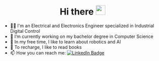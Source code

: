 
<!--
<div align="center">
<img src="https://media.giphy.com/media/lP8xu5t2DLGG045H8F/giphy.gif" width="100"/>
</div>
-->

<!--
<div align="center">
<img src="https://komarev.com/ghpvc/?username=your-Aya-HaidarAhmad&style=flat-square&color=blue" alt=""/>
</div>
-->

<h1 align="center">
  Hi there 
<img src="https://media.giphy.com/media/hvRJCLFzcasrR4ia7z/giphy.gif" width="30px"/>
</h1>

<!--
<div align="center">
  <img src="https://media.giphy.com/media/dWesBcTLavkZuG35MI/giphy.gif" width="600" height="300"/>
</div>
-->


- :woman_technologist: I'm an Electrical and Electronics Engineer specialized in Industrial Digital Control
- 🔭 I’m currently working on my bachelor degree in Computer Science 
- 🌱 In my free time, I like to learn about robotics and AI
- :book: To recharge, I like to read books
- 📫 How you can reach me: <a href="https://www.linkedin.com/in/aya-h-13b00a225"><img src="https://img.shields.io/badge/LinkedIn-blue?style=for-the-badge&logo=linkedin&logoColor=white" alt="LinkedIn Badge"/></a>


<!--
[![Aya's github stats](https://github-readme-stats.vercel.app/api?username=Aya-HaidarAhmad&count_private=true&show_icons=true&theme=radical&hide_rank=false)](https://github.com/anuraghazra/github-readme-stats)
-->

<!--
[![Top Langs](https://github-readme-stats.vercel.app/api/top-langs/?username=Aya-HaidarAhmad&layout=compact&theme=vision-friendly-dark)](https://github.com/anuraghazra/github-readme-stats)
-->

<!--
comment
-->
